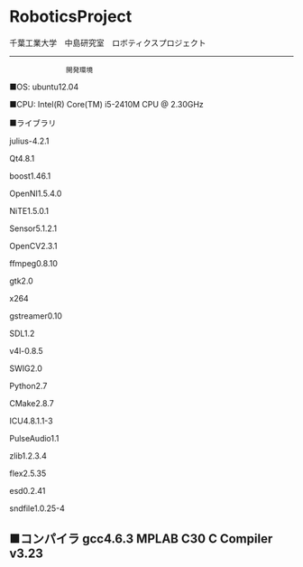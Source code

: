RoboticsProject
==========

千葉工業大学　中島研究室　ロボティクスプロジェクト

--------------------------------------------------
                  開発環境

■OS: ubuntu12.04

■CPU: Intel(R) Core(TM) i5-2410M CPU @ 2.30GHz

■ライブラリ

julius-4.2.1

Qt4.8.1

boost1.46.1

OpenNI1.5.4.0

NiTE1.5.0.1

Sensor5.1.2.1

OpenCV2.3.1

ffmpeg0.8.10

gtk2.0

x264

gstreamer0.10

SDL1.2

v4l-0.8.5

SWIG2.0

Python2.7

CMake2.8.7

ICU4.8.1.1-3

PulseAudio1.1

zlib1.2.3.4

flex2.5.35

esd0.2.41

sndfile1.0.25-4

■コンパイラ
gcc4.6.3
MPLAB C30 C Compiler v3.23
---------------------------------------------------
